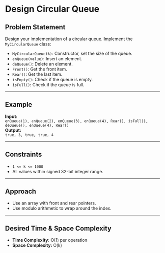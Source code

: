 # Design Circular Queue

## Problem Statement

Design your implementation of a circular queue. Implement the `MyCircularQueue` class:

- `MyCircularQueue(k)`: Constructor, set the size of the queue.
- `enQueue(value)`: Insert an element.
- `deQueue()`: Delete an element.
- `Front()`: Get the front item.
- `Rear()`: Get the last item.
- `isEmpty()`: Check if the queue is empty.
- `isFull()`: Check if the queue is full.

---

## Example

**Input:**  
`enQueue(1), enQueue(2), enQueue(3), enQueue(4), Rear(), isFull(), deQueue(), enQueue(4), Rear()`  
**Output:**  
`true, 3, true, true, 4`

---

## Constraints

- `1 <= k <= 1000`
- All values within signed 32-bit integer range.

---

## Approach

- Use an array with front and rear pointers.
- Use modulo arithmetic to wrap around the index.

---

## Desired Time & Space Complexity

- **Time Complexity:** O(1) per operation
- **Space Complexity:** O(k)
